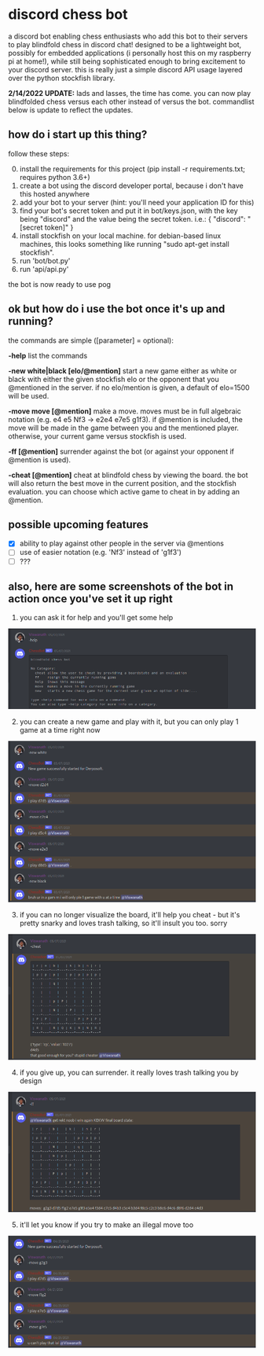# discord chess bot
a discord bot enabling chess enthusiasts who add this bot to their servers to play blindfold chess in discord chat! designed to be a lightweight bot, possibly for embedded applications (i personally host this on my raspberry pi at home!), while still being sophisticated enough to bring excitement to your discord server. this is really just a simple discord API usage layered over the python stockfish library.

**2/14/2022 UPDATE:**
lads and lasses, the time has come. you can now play blindfolded chess versus each other instead of versus the bot. commandlist below is update to reflect the updates.

## how do i start up this thing?
follow these steps:

0. install the requirements for this project (pip install -r requirements.txt; requires python 3.6+)
1. create a bot using the discord developer portal, because i don't have this hosted anywhere
2. add your bot to your server (hint: you'll need your application ID for this)
3. find your bot's secret token and put it in bot/keys.json, with the key being "discord" and the value being the secret token. i.e.:
{
    "discord": "[secret token]"
}
4. install stockfish on your local machine. for debian-based linux machines, this looks something like running "sudo apt-get install stockfish".
5. run 'bot/bot.py'
6. run 'api/api.py'

the bot is now ready to use pog

## ok but how do i use the bot once it's up and running?
the commands are simple ([parameter] = optional):

**-help**   list the commands

**-new white|black [elo/@mention]**  start a new game either as white or black with either the given stockfish elo or the opponent that you @mentioned in the server. if no elo/mention is given, a default of elo=1500 will be used.

**-move move [@mention]**    make a move. moves must be in full algebraic notation (e.g. e4 e5 Nf3 -> e2e4 e7e5 g1f3). if @mention is included, the move will be made in the game between you and the mentioned player. otherwise, your current game versus stockfish is used.

**-ff [@mention]** surrender against the bot (or against your opponent if @mention is used).

**-cheat [@mention]**  cheat at blindfold chess by viewing the board. the bot will also return the best move in the current position, and the stockfish evaluation. you can choose which active game to cheat in by adding an @mention.


## possible upcoming features
- [x] ability to play against other people in the server via @mentions
- [ ] use of easier notation (e.g. 'Nf3' instead of 'g1f3')
- [ ] ???

## also, here are some screenshots of the bot in action once you've set it up right

1. you can ask it for help and you'll get some help

![help](https://github.com/Derposoft/discord-chess-bot/blob/main/images/1-help.png?raw=true)

2. you can create a new game and play with it, but you can only play 1 game at a time right now

![new game](https://github.com/Derposoft/discord-chess-bot/blob/main/images/2-new_game.png)

3. if you can no longer visualize the board, it'll help you cheat - but it's pretty snarky and loves trash talking, so it'll insult you too. sorry

![cheat](https://github.com/Derposoft/discord-chess-bot/blob/main/images/3-cheat.png)

4. if you give up, you can surrender. it really loves trash talking you by design

![help](https://github.com/Derposoft/discord-chess-bot/blob/main/images/4-ff.png)

5. it'll let you know if you try to make an illegal move too

![illegal move](https://github.com/Derposoft/discord-chess-bot/blob/main/images/5-illegal_move.png)

